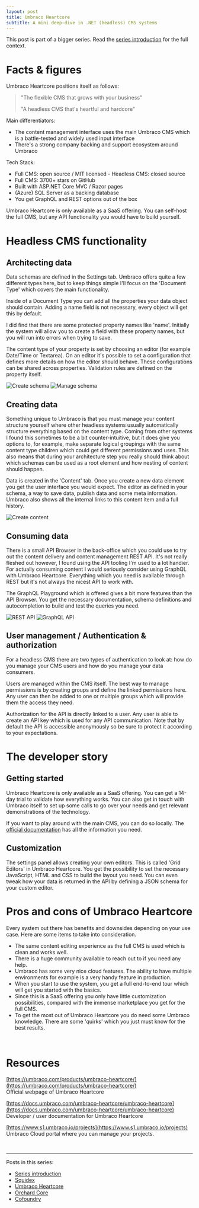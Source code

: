 ```yaml
---
layout: post
title: Umbraco Heartcore
subtitle: A mini deep-dive in .NET (headless) CMS systems
---
```


This post is part of a bigger series. Read the [series introduction](/2023-01-03-dotnet-cms-1-intro/) for the full context.

# Facts & figures

Umbraco Heartcore positions itself as follows:

> "The flexible CMS that grows with your business"
> 
> "A headless CMS that's heartful and hardcore"

Main differentiators:

- The content management interface uses the main Umbraco CMS which is a battle-tested and widely used input interface
- There's a strong company backing and support ecosystem around Umbraco

Tech Stack:

- Full CMS: open source / MIT licensed - Headless CMS: closed source
- Full CMS: 3700+ stars on GitHub
- Built with ASP.NET Core MVC / Razor pages
- (Azure) SQL Server as a backing database
- You get GraphQL and REST options out of the box

Umbraco Heartcore is only available as a SaaS offering. You can self-host the full CMS, but any API functionality you would have to build yourself.

# Headless CMS functionality

## Architecting data

Data schemas are defined in the Settings tab. Umbraco offers quite a few different types here, but to keep things simple I'll focus on the 'Document Type' which covers the main functionality.

Inside of a Document Type you can add all the properties your data object should contain. Adding a name field is not necessary, every object will get this by default.

I did find that there are some protected property names like 'name'. Initially the system will allow you to create a field with these property names, but you will run into errors when trying to save.

The content type of your property is set by choosing an editor (for example Date/Time or Textarea). On an editor it's possible to set a configuration that defines more details on how the editor should behave. These configurations can be shared across properties. Validation rules are defined on the property itself.

![Create schema](/img/dotnet-cms-umbraco-1.png)
![Manage schema](/img/dotnet-cms-umbraco-2.png)

## Creating data

Something unique to Umbraco is that you must manage your content structure yourself where other headless systems usually automatically structure everything based on the content type. Coming from other systems I found this sometimes to be a bit counter-intuitive, but it does give you options to, for example, make separate logical groupings with the same content type children which could get different permissions and uses. This also means that during your architecture step you really should think about which schemas can be used as a root element and how nesting of content should happen.

Data is created in the 'Content' tab. Once you create a new data element you get the user interface you would expect. The editor as defined in your schema, a way to save data, publish data and some meta information. Umbraco also shows all the internal links to this content item and a full history.

![Create content](/img/dotnet-cms-umbraco-3.png)

## Consuming data

There is a small API Browser in the back-office which you could use to try out the content delivery and content management REST API. It's not really fleshed out however, I found using the API tooling I'm used to a lot handier. For actually consuming content I would seriously consider using GraphQL with Umbraco Heartcore. Everything which you need is available through REST but it's not always the nicest API to work with.

The GraphQL Playground which is offered gives a bit more features than the API Browser. You get the necessary documentation, schema definitions and autocompletion to build and test the queries you need.

![REST API](/img/dotnet-cms-umbraco-4.png)
![GraphQL API](/img/dotnet-cms-umbraco-5.png)

## User management / Authentication & authorization

For a headless CMS there are two types of authentication to look at: how do you manage your CMS users and how do you manage your data consumers.

Users are managed within the CMS itself. The best way to manage permissions is by creating groups and define the linked permissions here. Any user can then be added to one or multiple groups which will provide them the access they need.

Authorization for the API is directly linked to a user. Any user is able to create an API key which is used for any API communication.  Note that by default the API is accessible anonymously so be sure to protect it according to your expectations.

# The developer story

## Getting started

Umbraco Heartcore is only available as a SaaS offering. You can get a 14-day trial to validate how everything works. You can also get in touch with Umbraco itself to set up some calls to go over your needs and get relevant demonstrations of the technology.

If you want  to play around with the main CMS, you can do so locally. The [official documentation](https://docs.umbraco.com/umbraco-cms/fundamentals/setup/install) has all the information you need.

## Customization

The settings panel allows creating your own editors. This is called 'Grid Editors' in Umbraco Heartcore. You get the possibility to set the necessary JavaScript, HTML and CSS to build the layout you need. You can even tweak how your data is returned in the API by defining a JSON schema for your custom editor.

# Pros and cons of Umbraco Heartcore

Every system out there has benefits and downsides depending on your use case. Here are some items to take into consideration.

- The same content editing experience as the full CMS is used which is clean and works well.
- There is a huge community available to reach out to if you need any help.
- Umbraco has some very nice cloud features. The ability to have multiple environments for example is a very handy feature in production.
- When you start to use the system, you get a full end-to-end tour which will get you started with the basics.
- Since this is a SaaS offering you only have little customization possibilities, compared with the immense marketplace you get for the full CMS.
- To get the most out of Umbraco Heartcore you do need some Umbraco knowledge. There are some 'quirks' which you just must know for the best results.

<br />

# Resources

[https://umbraco.com/products/umbraco-heartcore/](https://umbraco.com/products/umbraco-heartcore/)
<br />
Official webpage of Umbraco Heartcore

[https://docs.umbraco.com/umbraco-heartcore/umbraco-heartcore](https://docs.umbraco.com/umbraco-heartcore/umbraco-heartcore)
<br />
Developer / user documentation for Umbraco Heartcore

[https://www.s1.umbraco.io/projects](https://www.s1.umbraco.io/projects)
<br />
Umbraco Cloud portal where you can manage your projects.

<br />

---

Posts in this series:

- [Series introduction](/2023-01-03-dotnet-cms-1-intro/)
- [Squidex](/2023-01-03-dotnet-cms-2-squidex/)
- [Umbraco Heartcore](/2023-01-03-dotnet-cms-3-umbraco/)
- [Orchard Core](/2023-01-03-dotnet-cms-4-orchard/)
- [Cofoundry](/2023-01-03-dotnet-cms-5-cofoundry/)

<br />